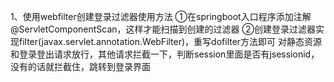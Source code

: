 1、使用webfilter创建登录过滤器使用方法
 ①在springboot入口程序添加注解@ServletComponentScan，这样才能扫描到创建的过滤器
 ②创建登录过滤器实现filter(javax.servlet.annotation.WebFilter)，重写dofilter方法即可
  对静态资源和登录登出请求放行，其他请求拦截一下，判断session里面是否有jsessionid，没有的话就拦截住，跳转到登录界面